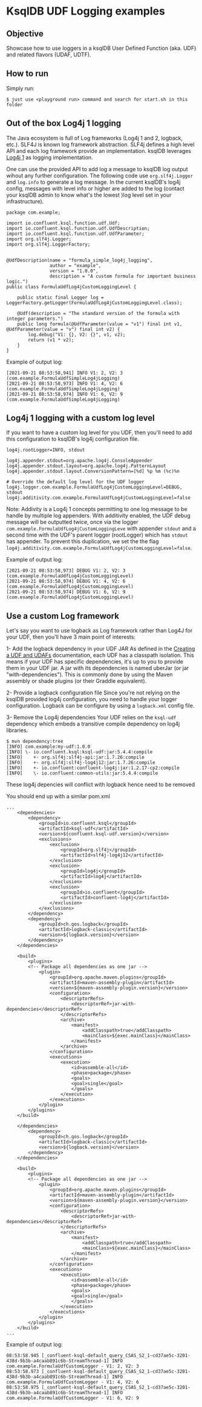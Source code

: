 # KsqlDB UDF Logging examples


## Objective

Showcase how to use loggers in a ksqlDB User Defined Function (aka. UDF) and related flavors (UDAF, UDTF).

## How to run

Simply run:

```
$ just use <playground run> command and search for start.sh in this folder
```

## Out of the box Log4j 1 logging
The Java ecosystem is full of Log frameworks (Log4j 1 and 2, logback, etc.).
SLF4J is known log framework abstraction. 
SLF4j defines a high level API and each log framework provide an implementation.
ksqlDB leverages [Log4j 1](https://logging.apache.org/log4j/1.2/manual.html) as logging implementation.

One can use the provided API to add log a message to ksqlDB log output wihout any further configuration.
The following code use `org.slf4j.Logger` and `log.info` to generate a log message.
In the current ksqlDB's log4j config, messages with level info or higher are added to the log (contact your ksqlDB admin to know what's the lowest )log level set in your infrastructure).

```
package com.example;

import io.confluent.ksql.function.udf.Udf;
import io.confluent.ksql.function.udf.UdfDescription;
import io.confluent.ksql.function.udf.UdfParameter;
import org.slf4j.Logger;
import org.slf4j.LoggerFactory;


@UdfDescription(name = "formula_simple_log4j_logging",
                author = "example",
                version = "1.0.0",
                description = "A custom formula for important business logic.")
public class FormulaUdfLog4jCustomLoggingLevel {

    public static final Logger log = LoggerFactory.getLogger(FormulaUdfLog4jCustomLoggingLevel.class);

    @Udf(description = "The standard version of the formula with integer parameters.")
    public long formula(@UdfParameter(value = "v1") final int v1, @UdfParameter(value = "v") final int v2) {
        log.debug("V1: {}, V2: {}", v1, v2);
        return (v1 * v2);
    }
}

```

Example of output log:
```
[2021-09-21 08:53:58,941] INFO V1: 2, V2: 3 (com.example.FormulaUdfSimpleLog4jLogging)
[2021-09-21 08:53:58,973] INFO V1: 4, V2: 6 (com.example.FormulaUdfSimpleLog4jLogging)
[2021-09-21 08:53:58,974] INFO V1: 6, V2: 9 (com.example.FormulaUdfSimpleLog4jLogging)
```

## Log4j 1 logging with a custom log level
If you want to have a custom log level for you UDF, then you'll need to add this configuration to ksqlDB's log4j configuration file.
```
log4j.rootLogger=INFO, stdout

log4j.appender.stdout=org.apache.log4j.ConsoleAppender
log4j.appender.stdout.layout=org.apache.log4j.PatternLayout
log4j.appender.stdout.layout.ConversionPattern=[%d] %p %m (%c)%n

# Override the default log level for the UDF logger
log4j.logger.com.example.FormulaUdfLog4jCustomLoggingLevel=DEBUG, stdout
log4j.additivity.com.example.FormulaUdfLog4jCustomLoggingLevel=false
```

Note: 
Addivity is a Log4j 1 concepts permitting to one log message to be handle by multiple log appenders.
With additivity enabled, the UDF debug message will be outputted twice, once via the logger `com.example.FormulaUdfLog4jCustomLoggingLeve` with appender `stdout` and a second time with the UDF's parent logger (rootLogger) which has `stdout` has appender. 
To prevent this duplication, we set the the flag `log4j.additivity.com.example.FormulaUdfLog4jCustomLoggingLevel=false`.

Example of output log:
```
[2021-09-21 08:53:58,973] DEBUG V1: 2, V2: 3 (com.example.FormulaUdfLog4jCustomLoggingLevel)
[2021-09-21 08:53:58,974] DEBUG V1: 4, V2: 6 (com.example.FormulaUdfLog4jCustomLoggingLevel)
[2021-09-21 08:53:58,974] DEBUG V1: 6, V2: 9 (com.example.FormulaUdfLog4jCustomLoggingLevel)
```

## Use a custom Log framework
Let's say you want to use logback as Log framework rather than Log4J for your UDF, then you'll have 3 main point of interests:

1- Add the logback dependency in your UDF JAR
As defined in the [Creating a UDF and UDAFs](https://docs.confluent.io/5.3.2/ksql/docs/developer-guide/udf.html#creating-udf-and-udafs) documentation, each UDF has a classpath isolation.
This means if your UDF has specific dependencies, it's up to you to provide them in your UDF jar.
A jar with its dependencies is named uberJar (or jar "with-dependencies").
This is commonly done by using the Maven assembly or shade plugins (or their Graddle equivalent).

2- Provide a logback configuration file
Since you're not relying on the ksqlDB provided log4j configuration, you need to handle your logger configuration.
Logback can be configure by using a `logback.xml` config file.

3- Remove the Log4j dependencies
Your UDF relies on the `ksql-udf` dependency which embeds a transitive compile dependency on log4j libraries.
```
$ mvn dependency:tree
[INFO] com.example:my-udf:1.0.0
[INFO] \- io.confluent.ksql:ksql-udf:jar:5.4.4:compile
[INFO]    +- org.slf4j:slf4j-api:jar:1.7.26:compile
[INFO]    +- org.slf4j:slf4j-log4j12:jar:1.7.26:compile
[INFO]    +- io.confluent:confluent-log4j:jar:1.2.17-cp2:compile
[INFO]    \- io.confluent:common-utils:jar:5.4.4:compile
```
These log4j depencies will conflict with logback hence need to be removed

You should end up with a similar pom.xml
```
...
    <dependencies>
        <dependency>
            <groupId>io.confluent.ksql</groupId>
            <artifactId>ksql-udf</artifactId>
            <version>${confluent.ksql-udf.version}</version>
            <exclusions>
                <exclusion>
                    <groupId>org.slf4j</groupId>
                    <artifactId>slf4j-log4j12</artifactId>
                </exclusion>
                <exclusion>
                    <groupId>log4j</groupId>
                    <artifactId>log4j</artifactId>
                </exclusion>
                <exclusion>
                    <groupId>io.confluent</groupId>
                    <artifactId>confluent-log4j</artifactId>
                </exclusion>
            </exclusions>
        </dependency>
        <dependency>
            <groupId>ch.qos.logback</groupId>
            <artifactId>logback-classic</artifactId>
            <version>${logback.version}</version>
        </dependency>
    </dependencies>

    <build>
        <plugins>
        <!-- Package all dependencies as one jar -->
            <plugin>
                <groupId>org.apache.maven.plugins</groupId>
                <artifactId>maven-assembly-plugin</artifactId>
                <version>${maven-assembly-plugin.version}</version>
                <configuration>
                    <descriptorRefs>
                        <descriptorRef>jar-with-dependencies</descriptorRef>
                    </descriptorRefs>
                    <archive>                    
                        <manifest>
                            <addClasspath>true</addClasspath>
                            <mainClass>${exec.mainClass}</mainClass>
                        </manifest>
                    </archive>
                </configuration>
                <executions>
                    <execution>
                        <id>assemble-all</id>
                        <phase>package</phase>
                        <goals>
                        <goal>single</goal>
                        </goals>
                    </execution>
                </executions>
            </plugin>
        </plugins>
    </build>
```

```
    </dependencies>
        <dependency>
            <groupId>ch.qos.logback</groupId>
            <artifactId>logback-classic</artifactId>
            <version>${logback.version}</version>
        </dependency>
    </dependencies>

    <build>
        <plugins>
        <!-- Package all dependencies as one jar -->
            <plugin>
                <groupId>org.apache.maven.plugins</groupId>
                <artifactId>maven-assembly-plugin</artifactId>
                <version>${maven-assembly-plugin.version}</version>
                <configuration>
                    <descriptorRefs>
                        <descriptorRef>jar-with-dependencies</descriptorRef>
                    </descriptorRefs>
                    <archive>                    
                        <manifest>
                            <addClasspath>true</addClasspath>
                            <mainClass>${exec.mainClass}</mainClass>
                        </manifest>
                    </archive>
                </configuration>
                <executions>
                    <execution>
                        <id>assemble-all</id>
                        <phase>package</phase>
                        <goals>
                        <goal>single</goal>
                        </goals>
                    </execution>
                </executions>
            </plugin>
        </plugins>
    </build>
...
```

Example of output log:
```
08:53:58.945 [_confluent-ksql-default_query_CSAS_S2_1-cd37ae5c-3201-438d-9b3b-a4caab891c6b-StreamThread-1] INFO  com.example.FormulaUdfCustomLogger - V1: 2, V2: 3
08:53:58.973 [_confluent-ksql-default_query_CSAS_S2_1-cd37ae5c-3201-438d-9b3b-a4caab891c6b-StreamThread-1] INFO  com.example.FormulaUdfCustomLogger - V1: 4, V2: 6
08:53:58.975 [_confluent-ksql-default_query_CSAS_S2_1-cd37ae5c-3201-438d-9b3b-a4caab891c6b-StreamThread-1] INFO  com.example.FormulaUdfCustomLogger - V1: 6, V2: 9
```
